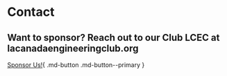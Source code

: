 # Contact

## Want to sponsor? Reach out to our Club LCEC at lacanadaengineeringclub.org
[Sponsor Us!](https://lacanadaengineeringclub.org){ .md-button .md-button--primary }